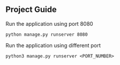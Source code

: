 ## Project Guide

Run the application using port 8080

```
python manage.py runserver 8080
```

Run the application using different port

```
python3 manage.py runserver <PORT_NUMBER>
```
